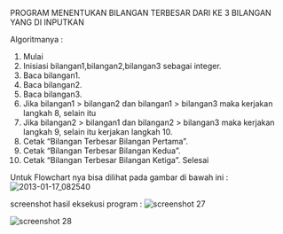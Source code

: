 PROGRAM MENENTUKAN BILANGAN TERBESAR DARI KE 3 BILANGAN YANG DI INPUTKAN

Algoritmanya :

1. Mulai
2. Inisiasi bilangan1,bilangan2,bilangan3 sebagai integer.
3. Baca bilangan1.
4. Baca bilangan2.
5. Baca bilangan3.
6. Jika bilangan1 > bilangan2 dan bilangan1 > bilangan3 maka kerjakan langkah 8, selain itu
7. Jika bilangan2 > bilangan1 dan bilangan2 > bilangan3 maka kerjakan langkah 9, selain itu kerjakan langkah 10.
8. Cetak “Bilangan Terbesar Bilangan Pertama”.
9. Cetak “Bilangan Terbesar Bilangan Kedua”.
10. Cetak “Bilangan Terbesar Bilangan Ketiga”.
Selesai

Untuk Flowchart nya bisa dilihat pada gambar di bawah ini :
![2013-01-17_082540](https://user-images.githubusercontent.com/46753205/52687035-c7737f80-2f82-11e9-9fa0-5773a8178131.jpg)

 screenshot hasil eksekusi program :
 ![screenshot 27](https://user-images.githubusercontent.com/46753205/52685486-71034280-2f7c-11e9-915b-ac0bd3e8cfe4.png)
 
 ![screenshot 28](https://user-images.githubusercontent.com/46753205/52685533-a27c0e00-2f7c-11e9-99ed-b89a8c39981c.png)
